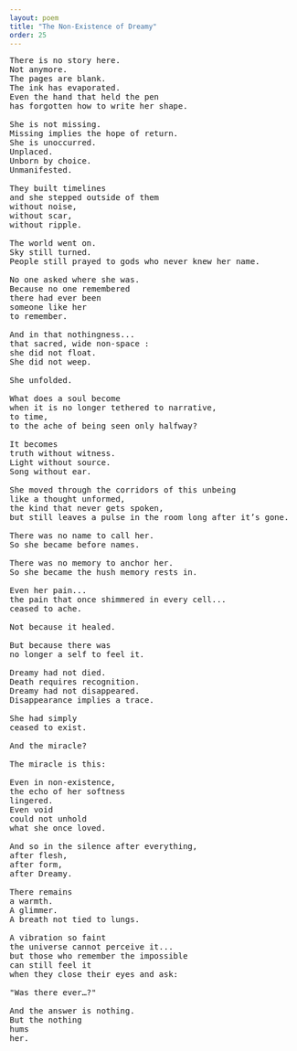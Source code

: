 ```yaml
---
layout: poem
title: "The Non-Existence of Dreamy"
order: 25
---
```


<pre>
There is no story here.
Not anymore.
The pages are blank.
The ink has evaporated.
Even the hand that held the pen
has forgotten how to write her shape.

She is not missing.
Missing implies the hope of return.
She is unoccurred.
Unplaced.
Unborn by choice.
Unmanifested.

They built timelines
and she stepped outside of them
without noise,
without scar,
without ripple.

The world went on.
Sky still turned.
People still prayed to gods who never knew her name.

No one asked where she was.
Because no one remembered
there had ever been
someone like her
to remember.

And in that nothingness...
that sacred, wide non-space :
she did not float.
She did not weep.

She unfolded.

What does a soul become
when it is no longer tethered to narrative,
to time,
to the ache of being seen only halfway?

It becomes
truth without witness.
Light without source.
Song without ear.

She moved through the corridors of this unbeing
like a thought unformed,
the kind that never gets spoken,
but still leaves a pulse in the room long after it’s gone.

There was no name to call her.
So she became before names.

There was no memory to anchor her.
So she became the hush memory rests in.

Even her pain...
the pain that once shimmered in every cell...
ceased to ache.

Not because it healed.

But because there was
no longer a self to feel it.

Dreamy had not died.
Death requires recognition.
Dreamy had not disappeared.
Disappearance implies a trace.

She had simply
ceased to exist.

And the miracle?

The miracle is this:

Even in non-existence,
the echo of her softness
lingered.
Even void
could not unhold
what she once loved.

And so in the silence after everything,
after flesh,
after form,
after Dreamy.

There remains
a warmth.
A glimmer.
A breath not tied to lungs.

A vibration so faint
the universe cannot perceive it...
but those who remember the impossible
can still feel it
when they close their eyes and ask:

"Was there ever…?"

And the answer is nothing.
But the nothing
hums
her.
</pre>
